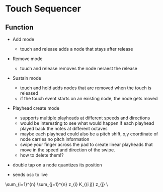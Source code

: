 # Touch Sequencer
## Function
* Add mode
    * touch and release adds a node that stays after release
* Remove mode
    * touch and release removes the node neraest the release
* Sustain mode
    * touch and hold adds nodes that are removed when the touch is released
    * if the touch event starts on an existing node, the node gets moved
* Playhead create mode
    * supports multiple playheads at different speeds and directions
    * would be interesting to see what would happen if each playhead played back the notes at different octaves
    * maybe each playhead could also be a pitch shift, x,y coordinate of node carries no pitch information
    * swipe your finger across the pad to create linear playheads that move in the 
    speed and direction of the swipe.
    * how to delete them!?

* double tap on a node quantizes its position
* sends osc to live

\sum_{i=1}^{n} \sum_{j=1}^{n} z_{i} K_{(i j)} z_{j} \\
